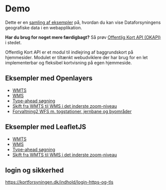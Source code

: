 # Demo

Dette er en [samling af eksempler](https://sdfidk.github.io/Demo/) på, hvordan du kan vise Dataforsyningens geografiske data i en webapplikation.

**Har du brug for noget mere færdigbagt?** Så prøv [Offentlig Kort API (OKAPI)](https://github.com/SDFIdk/okapi) i stedet.

Offentlig Kort API er et modul til indlejring af baggrundskort på hjemmesider. Modulet er tiltænkt webudviklere der har brug for en let implementerbar og fleksibel kortvisning på egen hjemmeside.

## Eksempler med Openlayers

- [WMTS](https://sdfidk.github.io/Demo/openlayers/example1.html)
- [WMS](https://sdfidk.github.io/Demo/openlayers/example2.html)
- [Type-ahead søgning](https://sdfidk.github.io/Demo/openlayers/example3.html)
- [Skift fra WMTS til WMS i det inderste zoom-niveau](https://sdfidk.github.io/Demo/openlayers/example4.html)
- [Forvaltning2 WFS m. togstationer, jernbane og byområder](https://sdfidk.github.io/Demo/openlayers/example5.html)

## Eksempler med LeafletJS

- [WMTS](https://sdfidk.github.io/Demo/leaflet/example1.html)
- [WMS](https://sdfidk.github.io/Demo/leaflet/example2.html)
- [Type-ahead søgning](https://sdfidk.github.io/Demo/leaflet/example3.html)
- [Skift fra WMTS til WMS i det inderste zoom-niveau](https://sdfidk.github.io/Demo/leaflet/example4.html)

## login og sikkerhed

https://kortforsyningen.dk/indhold/login-https-og-tls
